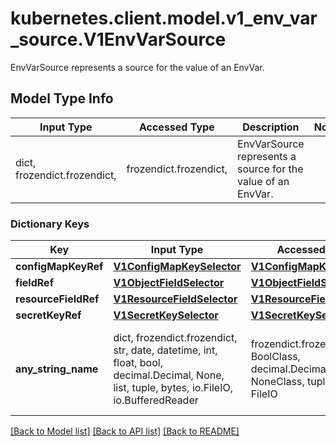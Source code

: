 # kubernetes.client.model.v1_env_var_source.V1EnvVarSource

EnvVarSource represents a source for the value of an EnvVar.

## Model Type Info
Input Type | Accessed Type | Description | Notes
------------ | ------------- | ------------- | -------------
dict, frozendict.frozendict,  | frozendict.frozendict,  | EnvVarSource represents a source for the value of an EnvVar. | 

### Dictionary Keys
Key | Input Type | Accessed Type | Description | Notes
------------ | ------------- | ------------- | ------------- | -------------
**configMapKeyRef** | [**V1ConfigMapKeySelector**](V1ConfigMapKeySelector.md) | [**V1ConfigMapKeySelector**](V1ConfigMapKeySelector.md) |  | [optional] 
**fieldRef** | [**V1ObjectFieldSelector**](V1ObjectFieldSelector.md) | [**V1ObjectFieldSelector**](V1ObjectFieldSelector.md) |  | [optional] 
**resourceFieldRef** | [**V1ResourceFieldSelector**](V1ResourceFieldSelector.md) | [**V1ResourceFieldSelector**](V1ResourceFieldSelector.md) |  | [optional] 
**secretKeyRef** | [**V1SecretKeySelector**](V1SecretKeySelector.md) | [**V1SecretKeySelector**](V1SecretKeySelector.md) |  | [optional] 
**any_string_name** | dict, frozendict.frozendict, str, date, datetime, int, float, bool, decimal.Decimal, None, list, tuple, bytes, io.FileIO, io.BufferedReader | frozendict.frozendict, str, BoolClass, decimal.Decimal, NoneClass, tuple, bytes, FileIO | any string name can be used but the value must be the correct type | [optional]

[[Back to Model list]](../../README.md#documentation-for-models) [[Back to API list]](../../README.md#documentation-for-api-endpoints) [[Back to README]](../../README.md)

